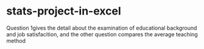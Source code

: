 # stats-project-in-excel
Question 1gives the detail about the examination of educational background and  job satisfacition, and the other question compares the average teaching method

